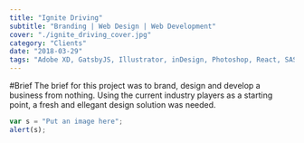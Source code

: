 ```yaml
---
title: "Ignite Driving"
subtitle: "Branding | Web Design | Web Development"
cover: "./ignite_driving_cover.jpg"
category: "Clients"
date: "2018-03-29"
tags: "Adobe XD, GatsbyJS, Illustrator, inDesign, Photoshop, React, SASS"
---
```

#Brief
The brief for this project was to brand, design and develop a business from nothing. Using the current industry players as a starting point, a fresh and ellegant design solution was needed.

```javascript
var s = "Put an image here";
alert(s);
```